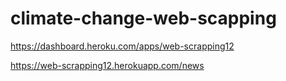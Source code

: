 # climate-change-web-scapping


https://dashboard.heroku.com/apps/web-scrapping12

https://web-scrapping12.herokuapp.com/news


